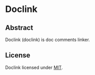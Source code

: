 # Doclink
## Abstract
Doclink (doclink) is doc comments linker.

## License
Doclink licensed under [MIT](http://orgachem.mit-license.org).
